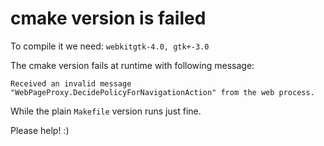 # cmake version is failed

To compile it we need: `webkitgtk-4.0, gtk+-3.0`

The cmake version fails at runtime with following message:

```
Received an invalid message "WebPageProxy.DecidePolicyForNavigationAction" from the web process.
```

While the plain `Makefile` version runs just fine.

Please help! :)
